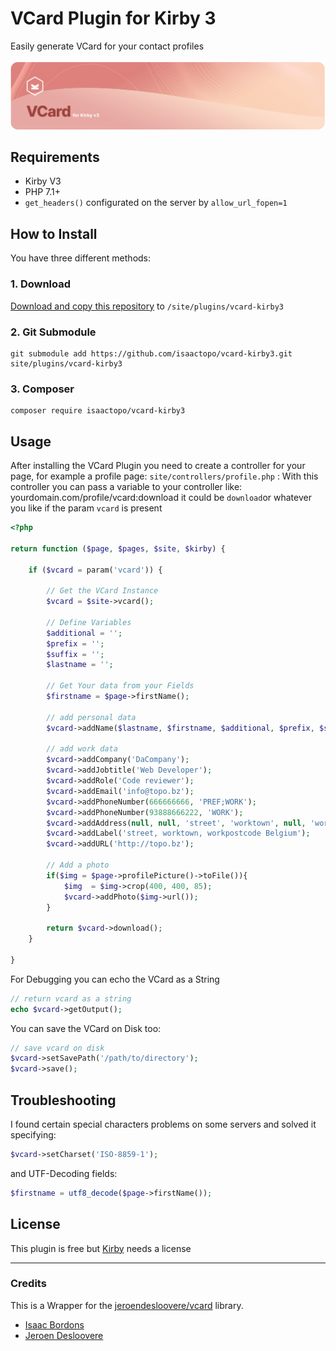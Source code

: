 # VCard Plugin for Kirby 3
Easily generate VCard for your contact profiles

![Kirby](poster.jpg?v=1)


## Requirements
- Kirby V3
- PHP 7.1+
- ```get_headers()``` configurated on the server by ```allow_url_fopen=1```

## How to Install
You have three different methods:

### 1. Download
[Download and copy this repository](https://github.com/isaactopo/vcard-kirby3/archive/master.zip) to ```/site/plugins/vcard-kirby3```

### 2. Git Submodule
```
git submodule add https://github.com/isaactopo/vcard-kirby3.git site/plugins/vcard-kirby3
```

### 3. Composer
```
composer require isaactopo/vcard-kirby3
```

## Usage
After installing the VCard Plugin you need to create a controller for your page, for example a profile page: ```site/controllers/profile.php``` : With this controller you can pass a variable to your controller like: yourdomain.com/profile/vcard:download it could be ```download```or whatever you like if the param ```vcard``` is present
```php
<?php

return function ($page, $pages, $site, $kirby) {

    if ($vcard = param('vcard')) {

        // Get the VCard Instance
        $vcard = $site->vcard();

        // Define Variables
        $additional = '';
        $prefix = '';
        $suffix = '';
        $lastname = '';

        // Get Your data from your Fields
        $firstname = $page->firstName();

        // add personal data
        $vcard->addName($lastname, $firstname, $additional, $prefix, $suffix);

        // add work data
        $vcard->addCompany('DaCompany');
        $vcard->addJobtitle('Web Developer');
        $vcard->addRole('Code reviewer');
        $vcard->addEmail('info@topo.bz');
        $vcard->addPhoneNumber(666666666, 'PREF;WORK');
        $vcard->addPhoneNumber(93888666222, 'WORK');
        $vcard->addAddress(null, null, 'street', 'worktown', null, 'workpostcode', 'Belgium');
        $vcard->addLabel('street, worktown, workpostcode Belgium');
        $vcard->addURL('http://topo.bz');

        // Add a photo
        if($img = $page->profilePicture()->toFile()){
            $img  = $img->crop(400, 400, 85);
            $vcard->addPhoto($img->url());
        }

        return $vcard->download();
    }

}
```

For Debugging you can echo the VCard as a String
```php
// return vcard as a string
echo $vcard->getOutput();
```

You can save the VCard on Disk too:
```php
// save vcard on disk
$vcard->setSavePath('/path/to/directory');
$vcard->save();
```

## Troubleshooting
I found certain special characters problems on some servers and solved it specifying:
```php
$vcard->setCharset('ISO-8859-1');
```
and UTF-Decoding fields:
```php
$firstname = utf8_decode($page->firstName());
```

## License
This plugin is free but [Kirby](https://getkirby.com) needs a license

---
### Credits
This is a Wrapper for the [jeroendesloovere/vcard](https://github.com/jeroendesloovere/vcard) library.
- [Isaac Bordons](https://github.com/isaactopo)
- [Jeroen Desloovere](https://github.com/jeroendesloovere)